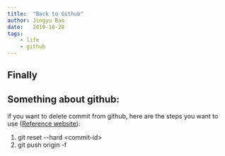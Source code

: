 ```yaml
---
title:  "Back to Github"
author: Jingyu Bao
date:   2019-10-28
tags:
    - life
    - github
---
```


## Finally

## Something about github:

if you want to delete commit from github, here are the steps you want to use ([Reference website](https://gist.github.com/CrookedNumber/8964442#targetText=To%20remove%20the%20last%20commit,to%20remove%20even%20more%20commits)):
1. git reset --hard \<commit-id\>
2. git push origin -f
